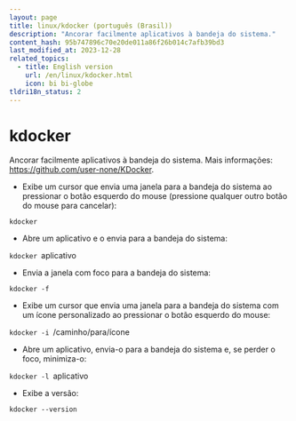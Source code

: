 ```yaml
---
layout: page
title: linux/kdocker (português (Brasil))
description: "Ancorar facilmente aplicativos à bandeja do sistema."
content_hash: 95b747896c70e20de011a86f26b014c7afb39bd3
last_modified_at: 2023-12-28
related_topics:
  - title: English version
    url: /en/linux/kdocker.html
    icon: bi bi-globe
tldri18n_status: 2
---
```

# kdocker

Ancorar facilmente aplicativos à bandeja do sistema.
Mais informações: <https://github.com/user-none/KDocker>.

- Exibe um cursor que envia uma janela para a bandeja do sistema ao pressionar o botão esquerdo do mouse (pressione qualquer outro botão do mouse para cancelar):

`kdocker`

- Abre um aplicativo e o envia para a bandeja do sistema:

`kdocker `<span class="tldr-var badge badge-pill bg-dark-lm bg-white-dm text-white-lm text-dark-dm font-weight-bold">aplicativo</span>

- Envia a janela com foco para a bandeja do sistema:

`kdocker -f`

- Exibe um cursor que envia uma janela para a bandeja do sistema com um ícone personalizado ao pressionar o botão esquerdo do mouse:

`kdocker -i `<span class="tldr-var badge badge-pill bg-dark-lm bg-white-dm text-white-lm text-dark-dm font-weight-bold">/caminho/para/ícone</span>

- Abre um aplicativo, envia-o para a bandeja do sistema e, se perder o foco, minimiza-o:

`kdocker -l `<span class="tldr-var badge badge-pill bg-dark-lm bg-white-dm text-white-lm text-dark-dm font-weight-bold">aplicativo</span>

- Exibe a versão:

`kdocker --version`
